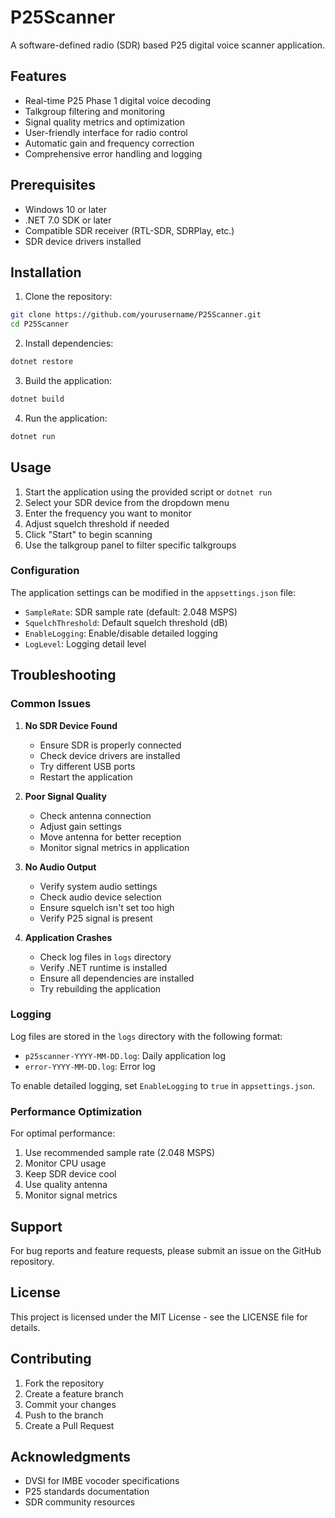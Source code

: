 # P25Scanner

A software-defined radio (SDR) based P25 digital voice scanner application.

## Features

- Real-time P25 Phase 1 digital voice decoding
- Talkgroup filtering and monitoring
- Signal quality metrics and optimization
- User-friendly interface for radio control
- Automatic gain and frequency correction
- Comprehensive error handling and logging

## Prerequisites

- Windows 10 or later
- .NET 7.0 SDK or later
- Compatible SDR receiver (RTL-SDR, SDRPlay, etc.)
- SDR device drivers installed

## Installation

1. Clone the repository:
```bash
git clone https://github.com/yourusername/P25Scanner.git
cd P25Scanner
```

2. Install dependencies:
```bash
dotnet restore
```

3. Build the application:
```bash
dotnet build
```

4. Run the application:
```bash
dotnet run
```

## Usage

1. Start the application using the provided script or `dotnet run`
2. Select your SDR device from the dropdown menu
3. Enter the frequency you want to monitor
4. Adjust squelch threshold if needed
5. Click "Start" to begin scanning
6. Use the talkgroup panel to filter specific talkgroups

### Configuration

The application settings can be modified in the `appsettings.json` file:

- `SampleRate`: SDR sample rate (default: 2.048 MSPS)
- `SquelchThreshold`: Default squelch threshold (dB)
- `EnableLogging`: Enable/disable detailed logging
- `LogLevel`: Logging detail level

## Troubleshooting

### Common Issues

1. **No SDR Device Found**
   - Ensure SDR is properly connected
   - Check device drivers are installed
   - Try different USB ports
   - Restart the application

2. **Poor Signal Quality**
   - Check antenna connection
   - Adjust gain settings
   - Move antenna for better reception
   - Monitor signal metrics in application

3. **No Audio Output**
   - Verify system audio settings
   - Check audio device selection
   - Ensure squelch isn't set too high
   - Verify P25 signal is present

4. **Application Crashes**
   - Check log files in `logs` directory
   - Verify .NET runtime is installed
   - Ensure all dependencies are installed
   - Try rebuilding the application

### Logging

Log files are stored in the `logs` directory with the following format:
- `p25scanner-YYYY-MM-DD.log`: Daily application log
- `error-YYYY-MM-DD.log`: Error log

To enable detailed logging, set `EnableLogging` to `true` in `appsettings.json`.

### Performance Optimization

For optimal performance:
1. Use recommended sample rate (2.048 MSPS)
2. Monitor CPU usage
3. Keep SDR device cool
4. Use quality antenna
5. Monitor signal metrics

## Support

For bug reports and feature requests, please submit an issue on the GitHub repository.

## License

This project is licensed under the MIT License - see the LICENSE file for details.

## Contributing

1. Fork the repository
2. Create a feature branch
3. Commit your changes
4. Push to the branch
5. Create a Pull Request

## Acknowledgments

- DVSI for IMBE vocoder specifications
- P25 standards documentation
- SDR community resources

